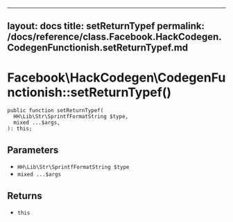 
***

layout: docs
title: setReturnTypef
permalink: /docs/reference/class.Facebook.HackCodegen.CodegenFunctionish.setReturnTypef.md
---







# Facebook\\HackCodegen\\CodegenFunctionish::setReturnTypef()




``` Hack
public function setReturnTypef(
  HH\Lib\Str\SprintfFormatString $type,
  mixed ...$args,
): this;
```




## Parameters




* ` HH\Lib\Str\SprintfFormatString $type `
* ` mixed ...$args `




## Returns




- ` this `